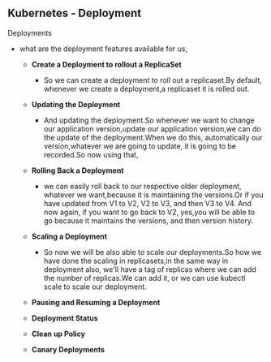 ## Kubernetes - Deployment

Deployments 
- what are the deployment features available for us,
    - **Create a Deployment to rollout a ReplicaSet**
        - So we can create a deployment to roll out a replicaset.By default, whenever we create a deployment,a replicaset it is rolled out.
    - **Updating the Deployment**
        - And updating the deployment.So whenever we want to change our application version,update our application version,we can do the update of the deployment.When we do this, automatically our version,whatever we are going to update, it is going to be recorded.So now using that, 

    - **Rolling Back a Deployment**
        - we can easily roll back to our respective older deployment, whatever we want,because it is maintaining the versions.Or if you have updated from V1 to V2, V2 to V3, and then V3 to V4. And now again, if you want to go back to V2, yes,you will be able to go because it maintains the versions, and then version history.
    - **Scaling a Deployment**
        - So now we will be also able to scale our deployments.So how we have done the scaling in replicasets,in the same way in deployment also, we'll have a tag of replicas where we can add the number of replicas.We can add it, or we can use kubectl scale to scale our deployment.

    - **Pausing and Resuming a Deployment**
    - **Deployment Status**
    
    - **Clean up Policy**
    - **Canary Deployments**








